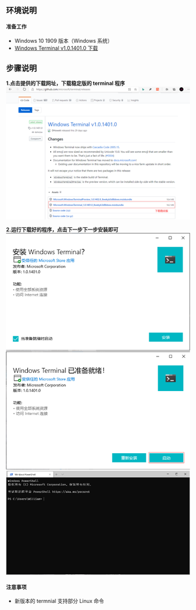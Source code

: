 ## **环境说明**

#### 准备工作

- Windows 10 1909 版本（Windows 系统）
- [Windows Terminal v1.0.1401.0 下载](https://github.com/microsoft/terminal/releases)

## **步骤说明**

**1.点击提供的下载网址，下载稳定版的 terminal 程序**
![下载](../img/so_img/run8.png)

**2.运行下载好的程序，点击下一步下一步安装即可**
![安装过程1](../img/so_img/run9.png)
![安装过程2](../img/so_img/run10.png)
![安装结果](../img/so_img/run11.png)

#### 注意事项

- 新版本的 termnial 支持部分 Linux 命令
